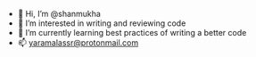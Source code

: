 - 👋 Hi, I’m @shanmukha
- 👀 I’m interested in writing and reviewing code
- 🌱 I’m currently learning best practices of writing a better code
- 📫 yaramalassr@protonmail.com

<!---
shanmukhabol/shanmukhabol is a ✨ special ✨ repository because its `README.md` (this file) appears on your GitHub profile.
You can click the Preview link to take a look at your changes.
--->
